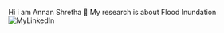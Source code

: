 Hi i am Annan Shretha
📖 My research is about Flood Inundation
![MyLinkedIn](https://img.shields.io/badge/My-LinkedIn-blue)
